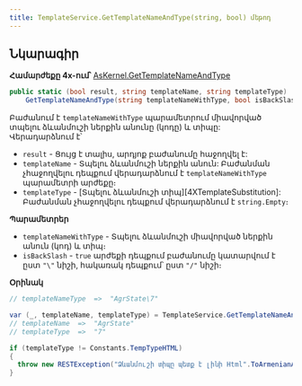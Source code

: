 ```yaml
---
title: TemplateService.GetTemplateNameAndType(string, bool) մեթոդ  
---
```


## Նկարագիր

**Համարժեքը 4x-ում՝** [AsKernel.GetTemplateNameAndType](https://armsoft.github.io/as4x-docs/HTM/ProgrGuide/Functions/Functions/GetTemplateNameAndType.html)

```c#
public static (bool result, string templateName, string templateType) 
    GetTemplateNameAndType(string templateNameWithType, bool isBackSlash = true)
```

Բաժանում է `templateNameWithType` պարամետրում միավորված տպելու ձևանմուշի ներքին անունը (կոդը) և տիպը:  
Վերադարձնում է՝
* `result` - Ցույց է տալիս, արդյոք բաժանումը հաջողվել է:
* `templateName` - Տպելու ձևանմուշի ներքին անուն: Բաժանման չհաջողվելու դեպքում վերադարձնում է `templateNameWithType` պարամետրի արժեքը։
* `templateType` - [Տպելու ձևանմուշի տիպ][4XTemplateSubstitution]: Բաժանման չհաջողվելու դեպքում վերադարձնում է `string.Empty`։

**Պարամետրեր**

* `templateNameWithType` - Տպելու ձևանմուշի միավորված ներքին անուն (կոդ) և տիպ։
* `isBackSlash` - `true` արժեքի դեպքում բաժանումը կատարվում է ըստ `"\"` նիշի, հակառակ դեպքում՝ ըստ `"/"` նիշի։


**Օրինակ**

```c#
// templateNameType  =>  "AgrState\7"

var (_, templateName, templateType) = TemplateService.GetTemplateNameAndType(templateNameType);
// templateName  =>  "AgrState"
// templateType  =>  "7"

if (templateType != Constants.TempTypeHTML) 
{
  throw new RESTException("Ձևանմուշի տիպը պետք է լինի Html".ToArmenianANSI());
}
```

<!-- ### GetType

```c#
public Task<string> GetType(string name)
```

Վերադարձնում է [տպելու ձևանմուշի տիպը][4XTemplateSubstitution]՝ ըստ տպելու ձևանմուշի ներքին անվան։

**Պարամետրեր**

* `name` - Տպելու ձևանմուշի ներքին անուն:

